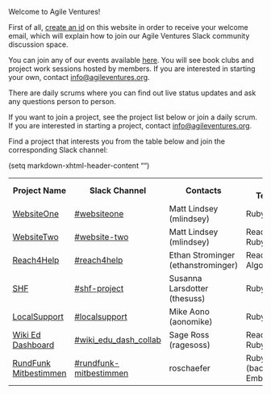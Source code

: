 Welcome to Agile Ventures!

First of all, [create an id](https://www.agileventures.org/users/sign_up) on this website in order to receive your welcome email, which will explain how to join our Agile Ventures Slack community discussion space.

You can join any of our events available [here](/events).  You will see book clubs and project work sessions hosted by members.  If you are interested in starting your own, contact <info@agileventures.org>.

There are daily scrums where you can find out live status updates and ask any questions
person to person.

If you want to join a project, see the project list below or join a daily scrum.  If you are interested in starting a project, contact <info@agileventures.org>.

Find a project that interests you from the table below and join the corresponding Slack channel:

(setq markdown-xhtml-header-content
      “<style type=‘text/css’>
tbody tr:nth-child(odd) {
   padding:10px 5px;
   background-color: #008080;
   border-image:none;
   overflow: hidden;
   font-family: Arial, sans-serif;
   font-size: 18px;
 }
 tbody tr:nth-child(even) {
   padding:10px 5px;
   border-image:none;
   overflow: hidden;
   font-family: Arial, sans-serif;
   font-size: 18px;
   }
 th {
   border-width:0px;
   border-style:solid;
   padding:10px 5px;
   overflow: hidden;
   font-family: Arial, sans-serif;
   font-size: 18px;
   }
 a {
   color: Darkturquoise;
 }
</style>“)
<table class="tg" style="border-collapse: collapse;border-spacing:0; width: 100%;">
  <tbody>
  <tr>
	  <th><span style="font-weight: bold;">Project Name</span></th>
	  <th><span style="font-weight: bold;">Slack Channel</span></th>
	  <th><span style="font-weight: bold;">Contacts</span></th>
	  <th><span style="font-weight: bold;">Primary Technologies</span></th>
	</tr>
	<tr id="first-row">
	  <td><a href="http://agileventures.org/projects/websiteone">WebsiteOne</a></td>
	  <td><a href="https://agileventures.slack.com/messages/websiteone/">#websiteone</a></td>
	  <td>Matt Lindsey (mlindsey)</td>
	  <td>Ruby on Rails</td>
	</tr>
	<tr>
		<td><a href="http://www.agileventures.org/projects/av-websitetwo">WebsiteTwo</a></td>
		<td><a href="https://agileventures.slack.com/messages/website-two">#website-two</a></td>
		<td>Matt Lindsey (mlindsey)<br/></td>
		<td>React<br/>Ruby on Rails</td>
	  </tr>
	<tr>
		<td><a href="https://reach4help.org/#team">Reach4Help</a></td>
		<td><a href="https://agileventures.slack.com/messages/reach4help">#reach4help</a></td>
		<td>Ethan Strominger (ethanstrominger)</td>
		<td>React, Firebase, Algolia</td>
	</tr>
		<tr>
		<td><a href="http://agileventures.org/projects/localsupport">SHF</a></td>
		<td><a href="https://agileventures.slack.com/messages/shf-project">#shf-project</a></td>
		<td>Susanna Larsdotter (thesuss)</td>
		<td>Ruby on Rails</td>
	</tr>
	<tr>
	  <td><a href="http://agileventures.org/projects/localsupport">LocalSupport</a></td>
	  <td><a href="https://agileventures.slack.com/messages/localsupport/">#localsupport</a></td>
	  <td>Mike Aono (aonomike)</td>
	  <td>Ruby on Rails</td>
	</tr>
	<tr>
	  <td><a href="http://www.agileventures.org/projects/wiki-ed-dashboard">Wiki Ed Dashboard</a></td>
	  <td><a href="https://agileventures.slack.com/messages/C724RCXT7/">#wiki_edu_dash_collab</a></td>
	  <td>Sage Ross (ragesoss)<br/></td>
	  <td>React<br/>Ruby on Rails</td>
	</tr>
    <tr class="td2">
	  <td><a href="https://www.agileventures.org/projects/rundfunk-mitbestimmen">RundFunk Mitbestimmen</a></td>
	  <td><a href="https://agileventures.slack.com/messages/rundfunk-mitbestimmen">#rundfunk-mitbestimmen</a></td>
	  <td>roschaefer</td>
	  <td>Ruby on Rails (backend)<br/>EmberJS(frontend)</td>
	</tr>
  </tbody>
  </table>
